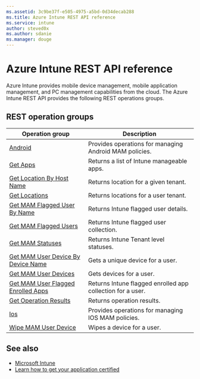 ```yaml
---
ms.assetid: 3c9be37f-e505-4975-a5bd-0d34decab288
ms.title: Azure Intune REST API reference
ms.service: intune
author: steved0x
ms.author: sdanie
ms.manager: douge
---
```


# Azure Intune REST API reference

Azure Intune provides mobile device management, mobile application management, and PC management capabilities from the cloud. The Azure Intune REST API provides the following REST operations groups.



## REST operation groups

| Operation group                                                                           | Description                                                |
|-------------------------------------------------------------------------------------------|------------------------------------------------------------|
| [Android](~/docs-ref-autogen/intune/android.json)                                                  | Provides operations for managing Android MAM policies.     |
| [Get Apps](~/docs-ref-autogen/intune/getapps.json)                                                 | Returns a list of Intune manageable apps.                  |
| [Get Location By Host Name](~/docs-ref-autogen/intune/getlocationbyhostname.json)                  | Returns location for a given tenant.                       |
| [Get Locations](~/docs-ref-autogen/intune/getlocations.json)                                       | Returns locations for a user tenant.                       |
| [Get MAM Flagged User By Name](~/docs-ref-autogen/intune/getmamflaggeduserbyname.json)             | Returns Intune flagged user details.                       |
| [Get MAM Flagged Users](~/docs-ref-autogen/intune/getmamflaggedusers.json)                         | Returns Intune flagged user collection.                    |
| [Get MAM Statuses](~/docs-ref-autogen/intune/getmamstatuses.json)                                  | Returns Intune Tenant level statuses.                      |
| [Get MAM User Device By Device Name](~/docs-ref-autogen/intune/getmamuserdevicebydevicename.json)  | Gets a unique device for a user.                           |
| [Get MAM User Devices](~/docs-ref-autogen/intune/getmamuserdevices.json)                           | Gets devices for a user.                                   |
| [Get MAM User Flagged Enrolled Apps](~/docs-ref-autogen/intune/getmamuserflaggedenrolledapps.json) | Returns Intune flagged enrolled app collection for a user. |
| [Get Operation Results](~/docs-ref-autogen/intune/getoperationresults.json)                        | Returns operation results.                                 |
| [Ios](~/docs-ref-autogen/intune/ios.json)                                                          | Provides operations for managing IOS MAM policies.         |
| [Wipe MAM User Device](~/docs-ref-autogen/intune/wipemamuserdevice.json)                           | Wipes a device for a user.                                 |

## See also

- [Microsoft Intune](https://azure.microsoft.com/marketplace/partners/microsoft-corporation/microsoftintunemdm/)
- [Learn how to get your application certified](https://azure.microsoft.com/marketplace/programs/certified/intune/)